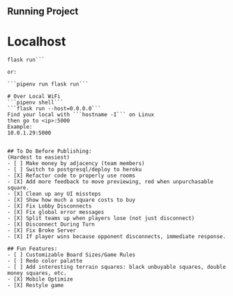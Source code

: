 ## Running Project
# Localhost
```pipenv shell
flask run```

or: 

```pipenv run flask run```

# Over Local WiFi
```pipenv shell```
```flask run --host=0.0.0.0```
Find your local with ```hostname -I``` on Linux
then go to <ip>:5000
Example:
10.0.1.29:5000


## To Do Before Publishing:
(Hardest to easiest)
- [ ] Make money by adjacency (team members)
- [ ] Switch to postgresql/deploy to heroku
- [X] Refactor code to properly use rooms
- [X] Add more feedback to move previewing, red when unpurchasable square.
- [X] Clean up any UI missteps
- [X] Show how much a square costs to buy
- [X] Fix Lobby Disconnects
- [X] Fix global error messages
- [X] Split teams up when players lose (not just disconnect)
- [X] Disconnect During Turn
- [X] Fix Broke Server
- [X] If player wins because opponent disconnects, immediate response.

## Fun Features:
- [ ] Customizable Board Sizes/Game Rules
- [ ] Redo color palatte
- [ ] Add interesting terrain squares: black unbuyable squares, double money squares, etc.
- [X] Mobile Optimize
- [X] Restyle game

